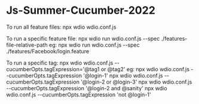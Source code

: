 # Js-Summer-Cucumber-2022

To run all feature files: npx wdio wdio.conf.js

To run a specific feature file: npx wdio run wdio.conf.js --spec ./features-file-relative-path
eg:
    npx wdio run wdio.conf.js --spec ./features/Facebook/login.feature

To run a specific tag: npx wdio wdio.conf.js --cucumberOpts.tagExpression='@tag1 or @tag2'
eg:
    npx wdio wdio.conf.js --cucumberOpts.tagExpression '@login-1'
    npx wdio wdio.conf.js --cucumberOpts.tagExpression '@login-2 or @login-3'
    npx wdio wdio.conf.js --cucumberOpts.tagExpression '@login-2 and @sanity'
    npx wdio wdio.conf.js --cucumberOpts.tagExpression 'not @login-1'

